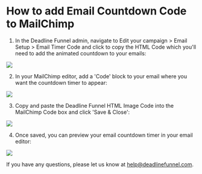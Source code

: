 # How to add Email Countdown Code to MailChimp

1. In the Deadline Funnel admin, navigate to Edit your campaign &gt; Email Setup &gt; Email Timer Code and click to copy the HTML Code which you'll need to add the animated countdown to your emails:

![](https://s3.amazonaws.com/helpscout.net/docs/assets/53974d6ce4b0c76107b109d1/images/5a7e2a1d2c7d3a4a41990005/file-5jnBIBcvLd.png)

2. In your MailChimp editor, add a 'Code' block to your email where you want the countdown timer to appear:

![](https://s3.amazonaws.com/helpscout.net/docs/assets/53974d6ce4b0c76107b109d1/images/57be172fc6979156e4f1cc9c/file-nbM0GZrxQA.png)

3. Copy and paste the Deadline Funnel HTML Image Code into the MailChimp Code box and click 'Save & Close':

![](https://s3.amazonaws.com/helpscout.net/docs/assets/53974d6ce4b0c76107b109d1/images/57be18f1c6979156e4f1ccad/file-DEwwmwfXai.png)

4. Once saved, you can preview your email countdown timer in your email editor:

![](https://s3.amazonaws.com/helpscout.net/docs/assets/53974d6ce4b0c76107b109d1/images/58ae1707dd8c8e56bfa7ee27/file-5jZC7Z3Gjj.png)

If you have any questions, please let us know at [help@deadlinefunnel.com](mailto:mailto:help@deadlinefunnel.com).

